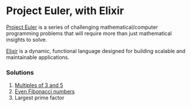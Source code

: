 # Project Euler, with Elixir

[Project Euler](https://projecteuler.net/) is a series of challenging mathematical/computer programming problems that will require more than just mathematical insights to solve.

[Elixir](http://elixir-lang.org/) is a dynamic, functional language designed for building scalable and maintainable applications.

### Solutions

1. [Multiples of 3 and 5](001)
2. [Even Fibonacci numbers](002)
3. Largest prime factor
